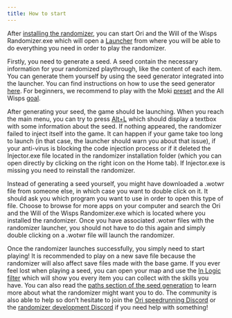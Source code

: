 ```yaml
---
title: How to start
---
```


After [installing the randomizer](/installation), you can start Ori and the Will of the Wisps Randomizer.exe which will open a [Launcher](/features/launcher) from where you will be able to do everything you need in order to play the randomizer.

Firstly, you need to generate a seed. A seed contain the necessary information for your randomized playthrough, like the content of each item. You can generate them yourself by using the seed generator integrated into the launcher. You can find instructions on how to use the seed generator [here](https://wotw.orirando.com/seedgen). For beginners, we recommend to play with the Moki [preset](/seedgen/presets) and the All Wisps [goal](/seedgen/goals).

After generating your seed, the game should be launching. When you reach the main menu, you can try to press [Alt+L](/features/special-commands) which should display a textbox with some information about the seed. If nothing appeared, the randomizer failed to inject itself into the game. It can happen if your game take too long to launch (in that case, the launcher should warn you about that issue), if your anti-virus is blocking the code injection process or if it deleted the Injector.exe file located in the randomizer installation folder (which you can open directly by clicking on the right icon on the Home tab). If Injector.exe is missing you need to reinstall the randomizer.

Instead of generating a seed yourself, you might have downloaded a .wotwr file from someone else, in which case you want to double click on it. It should ask you which program you want to use in order to open this type of file. Choose to browse for more apps on your computer and search the Ori and the Will of the Wisps Randomizer.exe which is located where you installed the randomizer. Once you have associated .wotwr files with the randomizer launcher, you should not have to do this again and simply double clicking on a .wotwr file will launch the randomizer.

Once the randomizer launches successfully, you simply need to start playing! It is recommended to play on a new save file because the randomizer will also affect save files made with the base game. If you ever feel lost when playing a seed, you can open your map and use the [In Logic filter](/features/logic-helper) which will show you every item you can collect with the skills you have. You can also read the [paths section of the seed generation](/seedgen/paths) to learn more about what the randomizer might want you to do. The community is also able to help so don’t hesitate to join the [Ori speedrunning Discord](https://discord.com/invite/aSz79M4) or the [randomizer development Discord](https://discord.gg/sfUr8ra5P7) if you need help with something!
